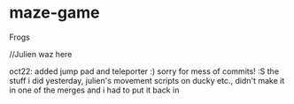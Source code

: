 # maze-game
Frogs

//Julien waz here

oct22: added jump pad and teleporter :) sorry for mess of commits!  :S the stuff i did yesterday, julien's movement scripts on ducky etc., didn't make it in one of the merges and i had to put it back in
